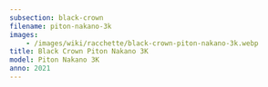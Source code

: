 ```yaml
---
subsection: black-crown
filename: piton-nakano-3k
images:
    - /images/wiki/racchette/black-crown-piton-nakano-3k.webp
title: Black Crown Piton Nakano 3K
model: Piton Nakano 3K
anno: 2021
---
```

